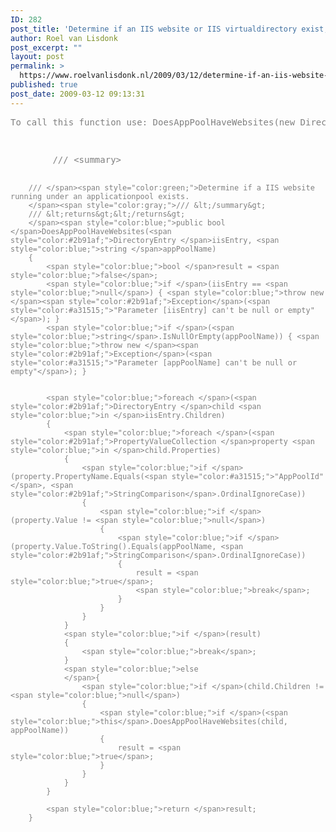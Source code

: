```yaml
---
ID: 282
post_title: 'Determine if an IIS website or IIS virtualdirectory exist, that run under a given applicationpool, with C#'
author: Roel van Lisdonk
post_excerpt: ""
layout: post
permalink: >
  https://www.roelvanlisdonk.nl/2009/03/12/determine-if-an-iis-website-or-iis-virtualdirectory-exist-that-run-under-a-given-applicationpool-with-c/
published: true
post_date: 2009-03-12 09:13:31
---
```

<pre class="code"><span style="color:gray;">To call this function use: DoesAppPoolHaveWebsites(new DirectoryEntry(string.Format("IIS://{0}/w3svc", "localhost")), "appPoolName")</span></pre><pre class="code"><span style="color:gray;"></span>&nbsp;</pre><pre class="code"><span style="color:gray;">        /// &lt;summary&gt;
        /// </span><span style="color:green;">Determine if a IIS website running under an applicationpool exists.
        </span><span style="color:gray;">/// &lt;/summary&gt;
        /// &lt;returns&gt;&lt;/returns&gt;
        </span><span style="color:blue;">public bool </span>DoesAppPoolHaveWebsites(<span style="color:#2b91af;">DirectoryEntry </span>iisEntry, <span style="color:blue;">string </span>appPoolName)
        {
            <span style="color:blue;">bool </span>result = <span style="color:blue;">false</span>;
            <span style="color:blue;">if </span>(iisEntry == <span style="color:blue;">null</span>) { <span style="color:blue;">throw new </span><span style="color:#2b91af;">Exception</span>(<span style="color:#a31515;">"Parameter [iisEntry] can't be null or empty"</span>); }
            <span style="color:blue;">if </span>(<span style="color:blue;">string</span>.IsNullOrEmpty(appPoolName)) { <span style="color:blue;">throw new </span><span style="color:#2b91af;">Exception</span>(<span style="color:#a31515;">"Parameter [appPoolName] can't be null or empty"</span>); }


            <span style="color:blue;">foreach </span>(<span style="color:#2b91af;">DirectoryEntry </span>child <span style="color:blue;">in </span>iisEntry.Children)
            {
                <span style="color:blue;">foreach </span>(<span style="color:#2b91af;">PropertyValueCollection </span>property <span style="color:blue;">in </span>child.Properties)
                {
                    <span style="color:blue;">if </span>(property.PropertyName.Equals(<span style="color:#a31515;">"AppPoolId"</span>, <span style="color:#2b91af;">StringComparison</span>.OrdinalIgnoreCase))
                    {
                        <span style="color:blue;">if </span>(property.Value != <span style="color:blue;">null</span>)
                        {
                            <span style="color:blue;">if </span>(property.Value.ToString().Equals(appPoolName, <span style="color:#2b91af;">StringComparison</span>.OrdinalIgnoreCase))
                            {
                                result = <span style="color:blue;">true</span>;
                                <span style="color:blue;">break</span>;
                            }
                        }
                    }
                }
                <span style="color:blue;">if </span>(result)
                {
                    <span style="color:blue;">break</span>;
                }
                <span style="color:blue;">else
                </span>{
                    <span style="color:blue;">if </span>(child.Children != <span style="color:blue;">null</span>)
                    {
                        <span style="color:blue;">if </span>(<span style="color:blue;">this</span>.DoesAppPoolHaveWebsites(child, appPoolName))
                        {
                            result = <span style="color:blue;">true</span>;
                        }
                    }
                }
            }

            <span style="color:blue;">return </span>result;
        }
</pre><a href="http://11011.net/software/vspaste"></a>